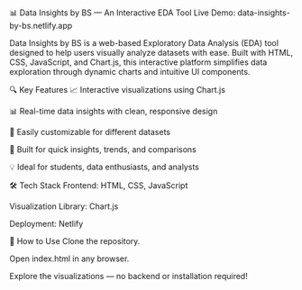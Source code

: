 📊 Data Insights by BS — An Interactive EDA Tool
Live Demo: data-insights-by-bs.netlify.app

Data Insights by BS is a web-based Exploratory Data Analysis (EDA) tool designed to help users visually analyze datasets with ease. Built with HTML, CSS, JavaScript, and Chart.js, this interactive platform simplifies data exploration through dynamic charts and intuitive UI components.

🔍 Key Features
📈 Interactive visualizations using Chart.js

📊 Real-time data insights with clean, responsive design

🔄 Easily customizable for different datasets

🧠 Built for quick insights, trends, and comparisons

💡 Ideal for students, data enthusiasts, and analysts

🛠️ Tech Stack
Frontend: HTML, CSS, JavaScript

Visualization Library: Chart.js

Deployment: Netlify

🚀 How to Use
Clone the repository.

Open index.html in any browser.

Explore the visualizations — no backend or installation required!


